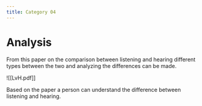 ```yaml
---
title: Category 04
---
```

# Analysis

From this paper on the comparison between listening and hearing different types between the two and analyzing the differences can be made.

![[LvH.pdf]]

Based on the paper a person can understand the difference between listening and hearing.